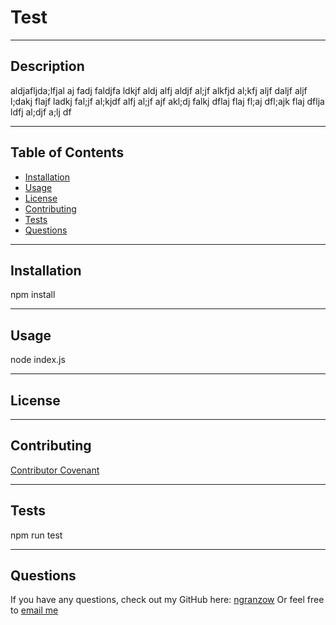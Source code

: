 # Test
  ***
  ## Description
  aldjafljda;lfjal aj fadj faldjfa ldkjf aldj alfj aldjf al;jf alkfjd al;kfj aljf daljf aljf l;dakj flajf ladkj fal;jf al;kjdf alfj al;jf ajf akl;dj falkj dflaj flaj fl;aj dfl;ajk flaj dflja ldfj al;djf a;lj df
  ***
  ## Table of Contents
  - [Installation](#installation)
  - [Usage](#usage)
  - [License](#license)
  - [Contributing](#contributing)
  - [Tests](#tests)
  - [Questions](#questions)
  ***
  ## Installation
  npm install
  ***
  ## Usage
  node index.js
  ***
  ## License
  ***
  ## Contributing
  [Contributor Covenant](https://www.contributor-covenant.org/)
  ***
  ## Tests
  npm run test
  ***
  ## Questions
  If you have any questions, check out my GitHub here: [ngranzow](https://github.com/ngranzow/the-great-readme-generator)
  Or feel free to [email me](nate.granzow@gmail.com)
